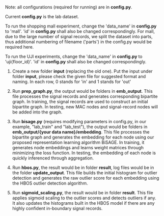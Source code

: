 Note: all configurations (required for running) are in **config.py**.

Current **config.py** is the lab dataset.

To run the shopping mall experiment, change the 'data_name' in **config.py** to 'mall'. 'id' in **config.py** shall also be changed correspondingly. For mall, due to the large number of signal records, we split the dataset into parts, thus additional numbering of filename ('parts') in the config.py would be required here.

To run the UJI experiments, change the 'data_name' in **config.py** to 'uji{floor_id}'. 'id' in **config.py** shall also be changed correspondingly.

1. Create a new folder **input** (replacing the old one). Put the input under folder **input**, please check the given file for suggested format and naming. In each row, 0 stands for 'in' and 1 stands for 'out'

2. Run **prep_graph.py**, the output would be folders in **emb_output**. This file processes the signal records and generates corresponding bipartite graph. 
In training, the signal records are used to construct an initial bipartite graph. In testing, new MAC nodes and signal-record nodes will be added into the graph.

3. Run **bisage.py** (requires modifying parameters in config.py, in our example, "lab_train" and "lab_test"), the output would be folders in **emb_output/{your data name}/embedding**. This file processes the bipartite graph and generates the embedding for each node using our proposed representation learning algorithm BiSAGE. In training, it generates node embeddings and learns weight matrices through minimizing the loss function. In testing, the embedding of each node is quickly inferenced through aggregation.

4. Run **hbos.py**, the result would be in folder **result**, log files would be in the folder **update_output**. This file builds the initial histogram for outlier detection and generates the raw outlier score for each embedding using the HBOS outlier detection algorithm. 

5. Run **sigmoid_scaling.py**, the result would be in folder **result**. This file applies sigmoid scaling to the outlier scores and detects outliers if any. It also updates the histograms built in the HBOS model if there are any highly confident in-boundary signal records. 

